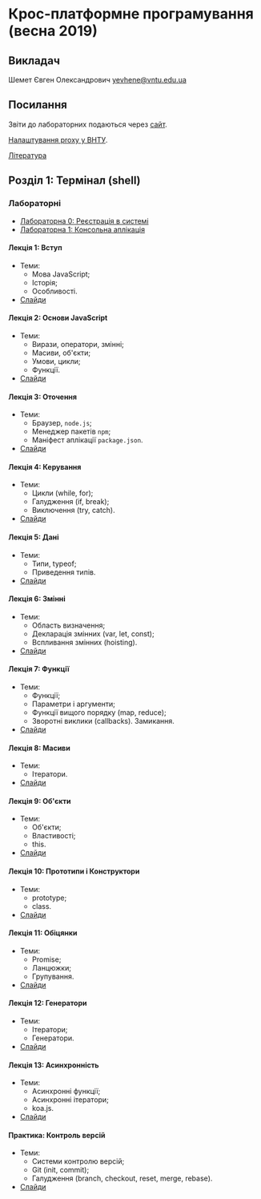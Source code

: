 # Крос-платформне програмування (весна 2019)

## Викладач
Шемет Євген Олександрович [yevhene@vntu.edu.ua](mailto:yevhene@vntu.edu.ua)

## Посилання
Звіти до лабораторних подаються через [сайт](http://learn.pomaranchi.com).

[Налаштування proxy у ВНТУ](/docs/proxy.md).

[Література](/docs/literature.md)

## Розділ 1: Термінал (shell)

### Лабораторнi
- [Лабораторна 0: Реєстрація в системі](labs/00-registration.md)
- [Лабораторна 1: Консольна аплікація](labs/01-terminal.md)

#### Лекція 1: Вступ
- Теми:
  - Мова JavaScript;
  - Історія;
  - Особливості.
- [Слайди](/slides/01-intro/)

#### Лекція 2: Основи JavaScript
- Теми:
  - Вирази, оператори, змінні;
  - Масиви, об'єкти;
  - Умови, цикли;
  - Функції.
- [Слайди](/slides/02-basics/)

#### Лекція 3: Оточення
- Теми:
  - Браузер, `node.js`;
  - Менеджер пакетів `npm`;
  - Маніфест аплікації `package.json`.
- [Слайди](/slides/03-environment/)

#### Лекція 4: Керування
- Теми:
  - Цикли (while, for);
  - Галудження (if, break);
  - Виключення (try, catch).
- [Слайди](/slides/04-control/)

#### Лекція 5: Дані
- Теми:
  - Типи, typeof;
  - Приведення типів.
- [Слайди](/slides/05-data/)

#### Лекція 6: Змінні
- Теми:
  - Область визначення;
  - Декларація змінних (var, let, const);
  - Вспливання змінних (hoisting).
- [Слайди](/slides/06-variables/)

#### Лекція 7: Функції
- Теми:
  - Функції;
  - Параметри і аргументи;
  - Функції вищого порядку (map, reduce);
  - Зворотні виклики (callbacks). Замикання.
- [Слайди](/slides/07-functions/)

#### Лекція 8: Масиви
- Теми:
  - Ітератори.
- [Слайди](/slides/08-arrays/)

#### Лекція 9: Об'єкти
- Теми:
  - Об'єкти;
  - Властивості;
  - this.
- [Слайди](/slides/09-objects/)

#### Лекція 10: Прототипи і Конструктори
- Теми:
  - prototype;
  - class.
- [Слайди](/slides/10-oop/)

#### Лекція 11: Обіцянки
- Теми:
  - Promise;
  - Ланцюжки;
  - Групування.
- [Слайди](/slides/11-promises)

#### Лекція 12: Генератори
- Теми:
  - Ітератори;
  - Генератори.
- [Слайди](/slides/12-generators)

#### Лекція 13: Асинхронність
- Теми:
  - Асинхронні функції;
  - Асинхронні ітератори;
  - koa.js.
- [Слайди](/slides/13-async)

#### Практика: Контроль версій
- Теми:
  - Системи контролю версій;
  - Git (init, commit);
  - Галудження (branch, checkout, reset, merge, rebase).
- [Слайди](/slides/s01-git/)
